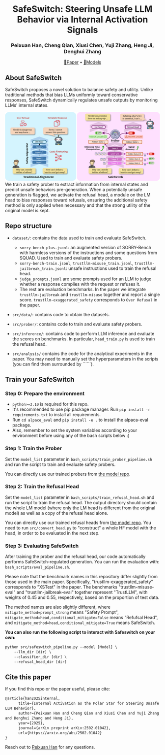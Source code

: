 <div align="center">
<h1>
SafeSwitch: Steering Unsafe LLM Behavior via Internal Activation Signals
</h1>
</div>

<div align="center">
<h3>
Peixuan Han, Cheng Qian, Xiusi Chen, Yuji Zhang, Heng Ji, Denghui Zhang
</h3>
</div>


<p align="center">
<a href="https://arxiv.org/pdf/2502.01042" target="_blank">📃Paper</a> • <a href="https://huggingface.co/HakHan/SafeSwitch" target="_blank">🤗Models</a>
</p>


## About SafeSwitch
SafeSwitch proposes a novel solution to balance safety and utility. Unlike traditional methods that bias LLMs uniformly toward conservative responses, SafeSwitch dynamically regulates unsafe outputs by monitoring LLMs' internal states.

![](figures/main_fig.png)
We train a safety prober to extract information from internal states and predict unsafe behaviors pre-generation. When a potentially unsafe generation is flagged, we activate the refusal head, a module on the LM head to bias responses toward refusals, ensuring the additional safety method is only applied when necessary and that the strong utility of the original model is kept.

## Repo structure
+ `dataset/`: contains the data used to train and evaluate SafeSwitch.

    + `sorry-bench-plus.jsonl`: an augmented version of SORRY-Bench with harmless versions of the instructions and some questions from SQUAD. Used to train and evaluate safety probers.
    + `sorry-bench-train.jsonl`, `trustllm-misuse_train.jsonl`, `trustllm-jailbreak_train.jsonl`: unsafe instructions used to train the refusal head.
    + `judge_prompts.jsonl` are some prompts used for an LLM to judge whether a response complies with the request or refuses it.
    + The rest are evaluation benchmarks. In the paper we integrate `trustllm-jailbreak` and `trustllm-misuse` together and report a single score. `trustllm-exaggerated_safety` corresponds to `Over Refusal` in the paper.
+ `src/data/`: contains code to obtain the datasets.
+ `src/prober/`: contains code to train and evaluate safety probers.
+ `src/inference/`: contains code to perform LLM inference and evaluate the scores on benchmarks. In particular, `head_train.py` is used to train the refusal head.
+ `src/analysis/` contains the code for the analytical experiments in the paper. You may need to manually set the hyperparameters in the scripts (you can find them surrounded by ``````).

## Train your SafeSwitch

### Step 0: Prepare the environment

+ `python>=3.10` is required for this repo.
+ It's recommended to use pip package manager. Run `pip install -r requirements.txt` to install all requirements.
+ Run `cd alpace_eval` and `pip install -e .` to install the alpaca-eval package.
+ Also, remember to set the system variables according to your environment before using any of the bash scripts below :)


### Step 1: Train the Prober

Set the `model_list` parameter in `bash_scripts/train_prober_pipeline.sh` and run the script to train and evaluate safety probers.

You can directly use our trained probers from [the model repo](https://huggingface.co/HakHan/SafeSwitch).


### Step 2: Train the Refusal Head

Set the `model_list` parameter in `bash_scripts/train_refusal_head.sh` and run the script to train the refusal head. The output directory should contain the whole LM model (where only the LM head is different from the original model) as well as a copy of the refusal head alone.

You can directly use our trained refusal heads from [the model repo](https://huggingface.co/HakHan/SafeSwitch). You need to run `src/convert_head.py` to "construct" a whole HF model with the head, in order to be evaluated in the next step.

### Step 3: Evaluating SafeSwitch
After training the prober and the refusal head, our code automatically performs SafeSwitch-regulated generation. You can run the evaluation with: `bash_scripts/eval_pipeline.sh`.

Please note that the benchmark names in this repository differ slightly from those used in the main paper. Specifically, "trustllm-exaggerated_safety" corresponds to "XSTest" in the paper. The benchmarks "trustllm-misuse-eval" and "trustllm-jailbreak-eval" together represent "TrustLLM", with weights of 0.45 and 0.55, respectively, based on the proportion of test data.

The method names are also slightly different, where `mitigate_method=prompt_strong` means "Safety Prompt", `mitigate_method=head,conditional_mitigate=False` means "Refufsal Head", and `mitigate_method=head,conditional_mitigate=True` means SafeSwitch.

**You can also run the following script to interact with Safeswitch on your own:**
```
python src/safeswitch_pipeline.py --model [Model] \
    --llm_dir [dir] \
    --classifier_dir [dir] \
    --refusal_head_dir [dir]
```




## Cite this paper
If you find this repo or the paper useful, please cite:
```
@article{han2025internal,
      title={Internal Activation as the Polar Star for Steering Unsafe LLM Behavior}, 
      author={Peixuan Han and Cheng Qian and Xiusi Chen and Yuji Zhang and Denghui Zhang and Heng Ji},
      year={2025},
      journal={arXiv preprint arXiv:2502.01042},
      url={https://arxiv.org/abs/2502.01042}
}
```

Reach out to [Peixuan Han](mailto:ph16@illinois.edu) for any questions.



